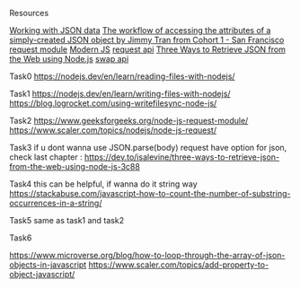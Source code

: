 Resources

[Working with JSON data](https://developer.mozilla.org/en-US/docs/Learn/JavaScript/Objects/JSON)
[The workflow of accessing the attributes of a simply-created JSON object by Jimmy Tran from Cohort 1 - San Francisco](https://medium.com/@vietkieutie/the-workflow-of-accessing-the-attributes-of-a-simply-created-json-object-82a5b33e2319)
[request module](https://github.com/request/request)
[Modern JS](https://github.com/mbeaudru/modern-js-cheatsheet)
[request api](https://www.scaler.com/topics/nodejs/node-js-request/)
[Three Ways to Retrieve JSON from the Web using Node.js](https://dev.to/isalevine/three-ways-to-retrieve-json-from-the-web-using-node-js-3c88)
[swap api](https://swapi-api.alx-tools.com/)

Task0
https://nodejs.dev/en/learn/reading-files-with-nodejs/

Task1
https://nodejs.dev/en/learn/writing-files-with-nodejs/
https://blog.logrocket.com/using-writefilesync-node-js/

Task2
https://www.geeksforgeeks.org/node-js-request-module/
https://www.scaler.com/topics/nodejs/node-js-request/

Task3
if u dont wanna use JSON.parse(body)
request have option for json, check last chapter :
https://dev.to/isalevine/three-ways-to-retrieve-json-from-the-web-using-node-js-3c88

Task4
this can be helpful, if wanna do it string way
https://stackabuse.com/javascript-how-to-count-the-number-of-substring-occurrences-in-a-string/

Task5
same as task1 and task2

Task6

https://www.microverse.org/blog/how-to-loop-through-the-array-of-json-objects-in-javascript
https://www.scaler.com/topics/add-property-to-object-javascript/

